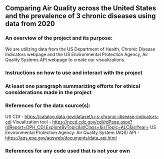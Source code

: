 ## Comparing Air Quality across the United States and the prevalence of 3 chronic diseases using data from 2020

### An overview of the project and its purpose:
We are utilizing data from the US Department of Health, Chronic Disease Indicators webpage and the US Environmental Protection Agency, Air Quality Systems API webpage to create our visualizations.

### Instructions on how to use and interact with the project

### At least one paragraph summarizing efforts for ethical considerations made in the project

### References for the data source(s):
US CDI - https://catalog.data.gov/dataset/u-s-chronic-disease-indicators-cdi
Visualization tool - https://nccd.cdc.gov/cdi/rdPage.aspx?rdReport=DPH_CDI.ExploreByTopic&islClass=&islTopic=ALC&islYear=
US Environmental Protection Agency: Air Quality System (AQS) API - https://aqs.epa.gov/aqsweb/documents/data_api.html

### References for any code used that is not your own
